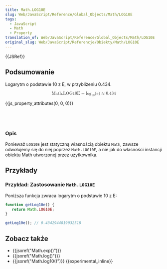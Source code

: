 ```yaml
---
title: Math.LOG10E
slug: Web/JavaScript/Reference/Global_Objects/Math/LOG10E
tags:
  - JavaScript
  - Math
  - Property
translation_of: Web/JavaScript/Reference/Global_Objects/Math/LOG10E
original_slug: Web/JavaScript/Referencje/Obiekty/Math/LOG10E
---
```

{{JSRef}}

## Podsumowanie

Logarytm o podstawie 10 z E, w przybliżeniu 0.434.

<math display="block"><semantics><mrow><mstyle mathvariant="monospace"><mi>Math.LOG10E</mi></mstyle><mo>=</mo><msub><mo lspace="0em" rspace="0em">log</mo><mn>10</mn></msub><mo stretchy="false">(</mo><mi>e</mi><mo stretchy="false">)</mo><mo>≈</mo><mn>0.434</mn></mrow><annotation encoding="TeX">\mathtt{\mi{Math.LOG10E}} = \log_10(e) \approx 0.434</annotation></semantics></math>

{{js_property_attributes(0, 0, 0)}}

##  

### Opis

Ponieważ `LOG10E` jest statyczną własnością obiektu `Math`, zawsze odwołujemy się do niej poprzez `Math.LOG10E`, a nie jak do własności instancji obiektu Math utworzonej przez użytkownika.

## Przykłady

### Przykład: Zastosowanie `Math.LOG10E`

Poniższa funkcja zwraca logarytm o podstawie 10 z E:

```js
function getLog10e() {
   return Math.LOG10E;
}

getLog10e(); // 0.4342944819032518
```

## Zobacz także

- {{jsxref("Math.exp()")}}
- {{jsxref("Math.log()")}}
- {{jsxref("Math.log10()")}} {{experimental_inline}}
